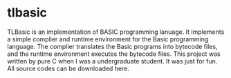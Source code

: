 # tlbasic
TLBasic is an implementation of BASIC programming lanuage. It implements a simple complier and runtime environment for the Basic programming language. The complier translates the Basic programs into bytecode files, and the runtime environment executes the bytecode files. This project was written by pure C when I was a undergraduate student. It was just for fun. All source codes can be downloaded here.